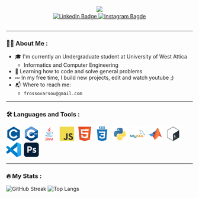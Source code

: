 <div id="header" align="center">
  <img src="https://media.giphy.com/media/fkZukR450RQ1qnGaq9/giphy.gif" width="100"/>
</div>
<div id="badges" align="center">
  <a href="https://www.linkedin.com/in/effrosyni-varsou-9a5808101/">
    <img src="https://img.shields.io/badge/LinkedIn-blue?style=for-the-badge&logo=linkedin&logoColor=white" alt="LinkedIn Badge"/>
  </a>
    <a href="https://www.instagram.com/frottori/">
    <img src="https://img.shields.io/badge/Instagram-orange?style=for-the-badge&logo=Instagram&logoColor=white" alt="Instagram Bagde"/>
  </a>
</div>
<div id="views" align="center">
  <img src="https://komarev.com/ghpvc/?username=frottori&style=flat-square&color=blue" alt=""/>
</div>

--- 
### :woman_technologist: About Me :
- :mortar_board: I'm currently an Undergraduate student at University of West Attica
  - Informatics and Computer Engineering
- :seedling: Learning how to code and solve general problems
- :zzz: In my free time, I build new projects, edit and watch youtube ;)
- :mailbox_with_mail: Where to reach me:
  - `frossovarsou@gmail.com`
---
### :hammer_and_wrench: Languages and Tools :
<div>
  <img src="https://github.com/devicons/devicon/blob/master/icons/c/c-plain.svg" title="C" alt="C" width="40" height="40"/>&nbsp;
  <img src="https://github.com/devicons/devicon/blob/master/icons/cplusplus/cplusplus-original.svg" title="Cpp" alt="Cpp" width="40" height="40"/>&nbsp;
  <img src="https://github.com/devicons/devicon/blob/master/icons/java/java-original-wordmark.svg" title="Java" alt="Java" width="40" height="40"/>&nbsp;
  <img src="https://github.com/devicons/devicon/blob/master/icons/javascript/javascript-original.svg" title="JavaScript" alt="JavaScript" width="40" height="40"/>&nbsp;
  <img src="https://github.com/devicons/devicon/blob/master/icons/html5/html5-original.svg" title="HTML5" alt="HTML" width="40" height="40"/>&nbsp;
  <img src="https://github.com/devicons/devicon/blob/master/icons/css3/css3-plain-wordmark.svg"  title="CSS3" alt="CSS" width="40" height="40"/>&nbsp;
  <img src="https://github.com/devicons/devicon/blob/master/icons/python/python-original.svg" title="Python" alt="Photoshop" width="40" height="40"/>&nbsp;
  <img src="https://github.com/devicons/devicon/blob/master/icons/mysql/mysql-original-wordmark.svg" title="MySQL"  alt="MySQL" width="40" height="40"/>&nbsp;
  <img src="https://github.com/devicons/devicon/blob/master/icons/matlab/matlab-original.svg" title="MatLab"  alt="MatLab" width="40" height="40"/>&nbsp;
  <img src="https://github.com/devicons/devicon/blob/master/icons/bash/bash-original.svg" title="Bash" alt="Bash" width="40" height="40"/>&nbsp;
  <img src="https://github.com/devicons/devicon/blob/master/icons/vscode/vscode-original.svg" title="VsCode" alt="VsCode" width="40" height="40"/>&nbsp;
  <img src="https://github.com/devicons/devicon/blob/master/icons/photoshop/photoshop-plain.svg" title="Photoshop" alt="Photoshop" width="40" height="40"/>&nbsp;
</div>

---
### :fire: My Stats :
<div id="stats">
  
<img src="https://github-readme-streak-stats.herokuapp.com?user=frottori&theme=discord-old-blurple&hide_border=true" width="700" alt="GitHub Streak">
<img src="https://github-readme-stats.vercel.app/api/top-langs/?username=frottori&layout=compact&theme=dracula" width="400" alt="Top Langs">

</div>
